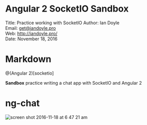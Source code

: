 # Angular 2 SocketIO Sandbox

Title: Practice working with SocketIO
Author: Ian Doyle  
Email: get@iandoyle.pro  
Web: http://iandoyle.pro/  
Date: November 18, 2016  


# Markdown

@(Angular 2)[socketio]

**Sandbox** practice writing a chat app with SocketIO and Angular 2
# ng-chat
![screen shot 2016-11-18 at 6 47 21 am](https://cloud.githubusercontent.com/assets/1291372/20429203/3685977a-ad5b-11e6-9668-63958ffb20c4.png)

